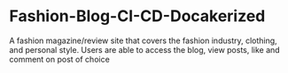 # Fashion-Blog-CI-CD-Docakerized
A fashion magazine/review site that covers the fashion industry, clothing, and personal style.  Users are able to access the blog, view posts, like and comment on post of choice
